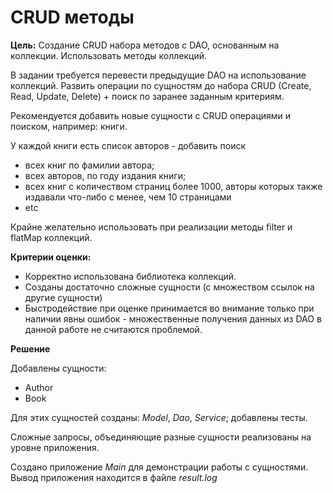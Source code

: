 # CRUD методы

**Цель:** Создание CRUD набора методов с DAO, основанным на коллекции. Использовать методы коллекций.

В задании требуется перевести предыдущие DAO на использование коллекций. Развить операции по сущностям до набора CRUD (Create, Read, Update, Delete) + поиск по заранее заданным критериям.

Рекомендуется добавить новые сущности с CRUD операциями и поиском, например: книги.

У каждой книги есть список авторов - добавить поиск
* всех книг по фамилии автора;
* всех авторов, по году издания книги;
* всех книг с количеством страниц более 1000, авторы которых также издавали что-либо с менее, чем 10 страницами
* etc

Крайне желательно использовать при реализации методы filter и flatMap коллекций.

**Критерии оценки:**
* Корректно использована библиотека коллекций.
* Созданы достаточно сложные сущности (с множеством ссылок на другие сущности)
* Быстродействие при оценке принимается во внимание только при наличии явны ошибок - множественные получения данных из DAO в данной работе не считаются проблемой.

**Решение**

Добавлены сущности:
* Author
* Book

Для этих сущностей созданы: *Model*, *Dao*, *Service*; добавлены тесты.

Сложные запросы, объединяющие разные сущности реализованы на уровне приложения.

Создано приложение *Main* для демонстрации работы с сущностями. Вывод приложения находится в файле *result.log*
